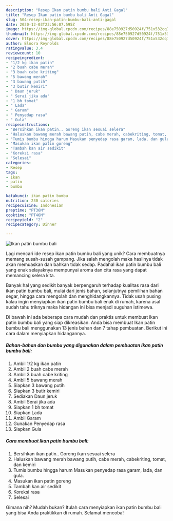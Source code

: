 ```yaml
---
description: "Resep Ikan patin bumbu bali Anti Gagal"
title: "Resep Ikan patin bumbu bali Anti Gagal"
slug: 504-resep-ikan-patin-bumbu-bali-anti-gagal
date: 2020-12-03T23:56:07.595Z
image: https://img-global.cpcdn.com/recipes/88e750927d50924f/751x532cq70/ikan-patin-bumbu-bali-foto-resep-utama.jpg
thumbnail: https://img-global.cpcdn.com/recipes/88e750927d50924f/751x532cq70/ikan-patin-bumbu-bali-foto-resep-utama.jpg
cover: https://img-global.cpcdn.com/recipes/88e750927d50924f/751x532cq70/ikan-patin-bumbu-bali-foto-resep-utama.jpg
author: Elnora Reynolds
ratingvalue: 3.4
reviewcount: 10
recipeingredient:
- "1/2 kg ikan patin"
- "2 buah cabe merah"
- "3 buah cabe kriting"
- "5 bawang merah"
- "3 bawang putih"
- "3 butir kemiri"
- " Daun jeruk"
- " Serai jika ada"
- "1 bh tomat"
- " Lada"
- " Garam"
- " Penyedap rasa"
- " Gula"
recipeinstructions:
- "Bersihkan ikan patin.. Goreng ikan sesuai selera"
- "Haluskan bawang merah bawang putih, cabe merah, cabekriting, tomat, dan kemiri"
- "Tumis bumbu hingga harum Masukan penyedap rasa garam, lada, dan gula."
- "Masukan ikan patin goreng"
- "Tambah kan air sedikit"
- "Koreksi rasa"
- "Selesai"
categories:
- Resep
tags:
- ikan
- patin
- bumbu

katakunci: ikan patin bumbu 
nutrition: 230 calories
recipecuisine: Indonesian
preptime: "PT36M"
cooktime: "PT46M"
recipeyield: "2"
recipecategory: Dinner

---
```



![Ikan patin bumbu bali](https://img-global.cpcdn.com/recipes/88e750927d50924f/751x532cq70/ikan-patin-bumbu-bali-foto-resep-utama.jpg)

Lagi mencari ide resep ikan patin bumbu bali yang unik? Cara membuatnya memang susah-susah gampang. Jika salah mengolah maka hasilnya tidak akan memuaskan dan bahkan tidak sedap. Padahal ikan patin bumbu bali yang enak selayaknya mempunyai aroma dan cita rasa yang dapat memancing selera kita.

Banyak hal yang sedikit banyak berpengaruh terhadap kualitas rasa dari ikan patin bumbu bali, mulai dari jenis bahan, selanjutnya pemilihan bahan segar, hingga cara mengolah dan menghidangkannya. Tidak usah pusing kalau ingin menyiapkan ikan patin bumbu bali enak di rumah, karena asal sudah tahu triknya maka hidangan ini bisa menjadi suguhan istimewa.




Di bawah ini ada beberapa cara mudah dan praktis untuk membuat ikan patin bumbu bali yang siap dikreasikan. Anda bisa membuat Ikan patin bumbu bali menggunakan 13 jenis bahan dan 7 tahap pembuatan. Berikut ini cara dalam menyiapkan hidangannya.

<!--inarticleads1-->

##### Bahan-bahan dan bumbu yang digunakan dalam pembuatan Ikan patin bumbu bali:

1. Ambil 1/2 kg ikan patin
1. Ambil 2 buah cabe merah
1. Ambil 3 buah cabe kriting
1. Ambil 5 bawang merah
1. Siapkan 3 bawang putih
1. Siapkan 3 butir kemiri
1. Sediakan  Daun jeruk
1. Ambil  Serai jika ada
1. Siapkan 1 bh tomat
1. Siapkan  Lada
1. Ambil  Garam
1. Gunakan  Penyedap rasa
1. Siapkan  Gula




<!--inarticleads2-->

##### Cara membuat Ikan patin bumbu bali:

1. Bersihkan ikan patin.. Goreng ikan sesuai selera
1. Haluskan bawang merah bawang putih, cabe merah, cabekriting, tomat, dan kemiri
1. Tumis bumbu hingga harum Masukan penyedap rasa garam, lada, dan gula.
1. Masukan ikan patin goreng
1. Tambah kan air sedikit
1. Koreksi rasa
1. Selesai




Gimana nih? Mudah bukan? Itulah cara menyiapkan ikan patin bumbu bali yang bisa Anda praktikkan di rumah. Selamat mencoba!
